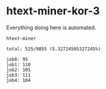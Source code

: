 # htext-miner-kor-3

Everything doing here is automated.

```
htext-miner

total: 525/9855 (5.32724505327245%)

job0: 95
job1: 110
job2: 105
job3: 111
job4: 104
```